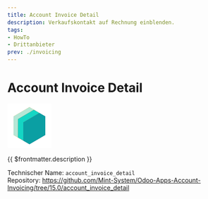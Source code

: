 ```yaml
---
title: Account Invoice Detail
description: Verkaufskontakt auf Rechnung einblenden.
tags:
- HowTo
- Drittanbieter
prev: ./invoicing
---
```

# Account Invoice Detail

![icon_oms_box](attachments/icons_odoo_mint_system.png)

{{ $frontmatter.description }}

Technischer Name: `account_invoice_detail`\
Repository: <https://github.com/Mint-System/Odoo-Apps-Account-Invoicing/tree/15.0/account_invoice_detail>